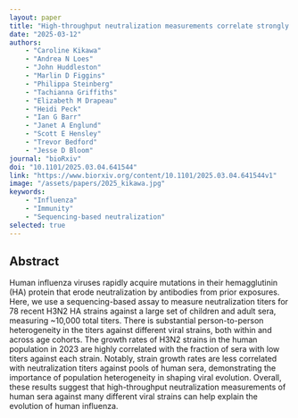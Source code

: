 ```yaml
---
layout: paper
title: "High-throughput neutralization measurements correlate strongly with evolutionary success of human influenza strains"
date: "2025-03-12"
authors: 
    - "Caroline Kikawa"
    - "Andrea N Loes"
    - "John Huddleston"
    - "Marlin D Figgins"
    - "Philippa Steinberg"
    - "Tachianna Griffiths"
    - "Elizabeth M Drapeau"
    - "Heidi Peck"
    - "Ian G Barr"
    - "Janet A Englund"
    - "Scott E Hensley"
    - "Trevor Bedford"
    - "Jesse D Bloom"
journal: "bioRxiv"
doi: "10.1101/2025.03.04.641544"
link: "https://www.biorxiv.org/content/10.1101/2025.03.04.641544v1"
image: "/assets/papers/2025_kikawa.jpg"
keywords:
    - "Influenza"
    - "Immunity"
    - "Sequencing-based neutralization"
selected: true
---
```


## Abstract
Human influenza viruses rapidly acquire mutations in their hemagglutinin (HA) protein that erode neutralization by antibodies from prior exposures. Here, we use a sequencing-based assay to measure neutralization titers for 78 recent H3N2 HA strains against a large set of children and adult sera, measuring ~10,000 total titers. There is substantial person-to-person heterogeneity in the titers against different viral strains, both within and across age cohorts. The growth rates of H3N2 strains in the human population in 2023 are highly correlated with the fraction of sera with low titers against each strain. Notably, strain growth rates are less correlated with neutralization titers against pools of human sera, demonstrating the importance of population heterogeneity in shaping viral evolution. Overall, these results suggest that high-throughput neutralization measurements of human sera against many different viral strains can help explain the evolution of human influenza.
